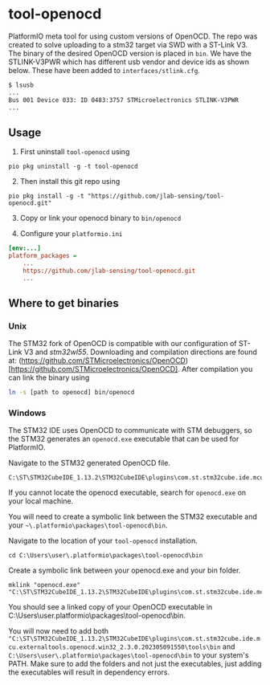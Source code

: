 # tool-openocd

PlatformIO meta tool for using custom versions of OpenOCD. The repo was created to solve uploading to a stm32 target via SWD with a ST-Link V3. The binary of the desired OpenOCD version is placed in `bin`. We have the STLINK-V3PWR which has different usb vendor and device ids as shown below. These have been added to `interfaces/stlink.cfg`.

```bash
$ lsusb
...
Bus 001 Device 033: ID 0483:3757 STMicroelectronics STLINK-V3PWR
...
```

## Usage

1. First uninstall `tool-openocd` using

```
pio pkg uninstall -g -t tool-openocd
```

2. Then install this git repo using

```
pio pkg install -g -t "https://github.com/jlab-sensing/tool-openocd.git"
```

3. Copy or link your openocd binary to `bin/openocd`

4. Configure your `platformio.ini`

```ini
[env:...]
platform_packages =
    ...
    https://github.com/jlab-sensing/tool-openocd.git
    ...
```

## Where to get binaries

### Unix

The STM32 fork of OpenOCD is compatible with our configuration of ST-Link V3 and *stm32wl55*. Downloading and compilation directions are found at: (https://github.com/STMicroelectronics/OpenOCD)[https://github.com/STMicroelectronics/OpenOCD]. After compilation you can link the binary using

```bash
ln -s [path to openocd] bin/openocd
```

### Windows

The STM32 IDE uses OpenOCD to communicate with STM debuggers, so the STM32 generates an ```openocd.exe``` executable that can be used for PlatformIO.

Navigate to the STM32 generated OpenOCD file.

``` 
C:\ST\STM32CubeIDE_1.13.2\STM32CubeIDE\plugins\com.st.stm32cube.ide.mcu.externaltools.openocd.win32_2.3.0.202305091550\tools\bin\openocd.exe
```

If you cannot locate the openocd executable, search for ```openocd.exe``` on your local machine.

You will need to create a symbolic link between the STM32 executable and your ```~\.platformio\packages\tool-openocd\bin```.

Navigate to the location of your ```tool-openocd``` installation.

```
cd C:\Users\user\.platformio\packages\tool-openocd\bin
```

Create a symbolic link between your openocd.exe and your bin folder.

```
mklink "openocd.exe" "C:\ST\STM32CubeIDE_1.13.2\STM32CubeIDE\plugins\com.st.stm32cube.ide.mcu.externaltools.openocd.win32_2.3.0.202305091550\tools\bin\openocd.exe"
```

You should see a linked copy of your OpenOCD executable in C:\Users\user\.platformio\packages\tool-openocd\bin.

You will now need to add both ```"C:\ST\STM32CubeIDE_1.13.2\STM32CubeIDE\plugins\com.st.stm32cube.ide.mcu.externaltools.openocd.win32_2.3.0.202305091550\tools\bin``` and ```C:\Users\user\.platformio\packages\tool-openocd\bin``` to your system's PATH. Make sure to add the folders and not just the executables, just adding the executables will result in dependency errors. 
